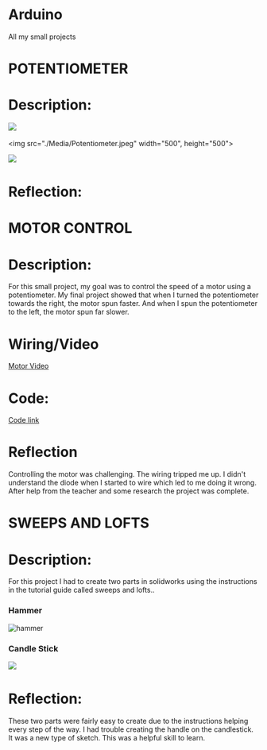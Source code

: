 # Arduino
All my small projects



# **POTENTIOMETER**

# **Description:**

![](https://i.ytimg.com/vi/xzq9rHTsv1Y/maxresdefault.jpg)

<img src="./Media/Potentiometer.jpeg" width="500", height="500">

![](https://i.ytimg.com/vi/yGvZ3Jly1mI/hqdefault.jpg)

# **Reflection:**



# **MOTOR CONTROL**

# **Description:**
For this small project, my goal was to control the speed of a motor using a potentiometer. My final project showed that when I turned the  potentiometer towards the right, the motor spun faster. And when I spun the potentiometer to the left, the motor spun far slower.

 # **Wiring/Video**

[Motor Video](https://www.youtube.com/watch?v=CYTWTmqcXOA)

# **Code:**

[Code link](https://github.com/hcoyle91/Arduino/blob/master/Motor%20Control/Motor%20Control.ino)

# **Reflection**

Controlling the motor was challenging. The wiring tripped me up. I didn't understand the diode when I started to wire which led to me doing it wrong. After help from the teacher and some research the project was complete. 


# **SWEEPS AND LOFTS**

# **Description:**

For this project I had to create two parts in solidworks using the instructions in the tutorial guide called sweeps and lofts.. 

### **Hammer**
![hammer](http://sites.psu.edu/ericrodriguez/wp-content/uploads/sites/35422/2015/12/Loft_Tutorial.png)

### **Candle Stick**
![](http://sites.psu.edu/azshamula46/wp-content/uploads/sites/16574/2014/10/Screen-Shot-2014-10-19-at-12.45.12-PM.png)

# **Reflection:**

These two parts were fairly easy to create due to the instructions helping every step of the way. I had trouble creating the handle on the candlestick. It was a new type of sketch. This was a helpful skill to learn.
